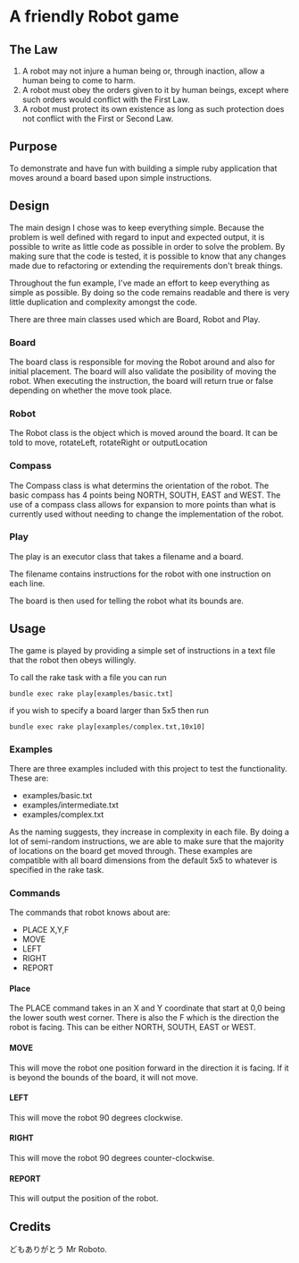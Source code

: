 # A friendly Robot game

## The Law

1. A robot may not injure a human being or, through inaction, allow a human being to come to harm.
2. A robot must obey the orders given to it by human beings, except where such orders would conflict with the First Law.
3. A robot must protect its own existence as long as such protection does not conflict with the First or Second Law.

## Purpose

To demonstrate and have fun with building a simple ruby application that moves around a board based upon simple instructions.

## Design

The main design I chose was to keep everything simple. Because the problem is well defined with regard to input and expected output, it is possible to write as little code as possible in order to solve the problem. By making sure that the code is tested, it is possible to know that any changes made due to refactoring or extending the requirements don't break things.

Throughout the fun example, I've made an effort to keep everything as simple as possible. By doing so the code remains readable and there is very little duplication and complexity amongst the code.

There are three main classes used which are Board, Robot and Play.

### Board

The board class is responsible for moving the Robot around and also for initial placement. The board will also validate the posibility of moving the robot. When executing the instruction, the board will return true or false depending on whether the move took place.

### Robot

The Robot class is the object which is moved around the board. It can be told to move, rotateLeft, rotateRight or outputLocation

### Compass

The Compass class is what determins the orientation of the robot. The basic compass has 4 points being NORTH, SOUTH, EAST and WEST. The use of a compass class allows for expansion to more points than what is currently used without needing to change the implementation of the robot.

### Play

The play is an executor class that takes a filename and a board.

The filename contains instructions for the robot with one instruction on each line.

The board is then used for telling the robot what its bounds are.

## Usage

The game is played by providing a simple set of instructions in a text file that the robot then obeys willingly.

To call the rake task with a file you can run

```
bundle exec rake play[examples/basic.txt]
```

if you wish to specify a board larger than 5x5 then run

```
bundle exec rake play[examples/complex.txt,10x10]
```

### Examples

There are three examples included with this project to test the functionality. These are:

* examples/basic.txt
* examples/intermediate.txt
* examples/complex.txt

As the naming suggests, they increase in complexity in each file. By doing a lot of semi-random instructions, we are able to make sure that the majority of locations on the board get moved through. These examples are compatible with all board dimensions from the default 5x5 to whatever is specified in the rake task.

### Commands

The commands that robot knows about are:

* PLACE X,Y,F
* MOVE
* LEFT
* RIGHT
* REPORT

#### Place

The PLACE command takes in an X and Y coordinate that start at 0,0 being the lower south west corner. There is also the F which is the direction the robot is facing. This can be either NORTH, SOUTH, EAST or WEST.

#### MOVE

This will move the robot one position forward in the direction it is facing. If it is beyond the bounds of the board, it will not move.

#### LEFT

This will move the robot 90 degrees clockwise.

#### RIGHT

This will move the robot 90 degrees counter-clockwise.

#### REPORT

This will output the position of the robot.

## Credits
どもありがとう Mr Roboto.
